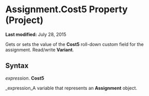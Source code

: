 
# Assignment.Cost5 Property (Project)

 **Last modified:** July 28, 2015

Gets or sets the value of the  **Cost5** roll-down custom field for the assignment. Read/write **Variant**.

## Syntax

 _expression_. **Cost5**

 _expression_A variable that represents an  **Assignment** object.

